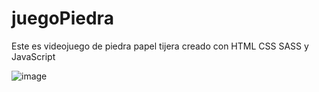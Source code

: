 # juegoPiedra
Este es videojuego de piedra papel tijera creado con HTML CSS SASS y JavaScript

![image](https://user-images.githubusercontent.com/88450891/221450520-c51a134d-9f28-401e-bfd2-01f488ac7f47.png)


